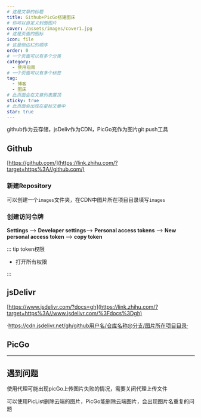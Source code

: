 ```yaml
---
# 这是文章的标题
title: Github+PicGo搭建图床
# 你可以自定义封面图片
cover: /assets/images/cover1.jpg
# 这是页面的图标
icon: file
# 这是侧边栏的顺序
order: 0
# 一个页面可以有多个分类
category:
  - 使用指南
# 一个页面可以有多个标签
tag:
  - 博客
  - 图床
# 此页面会在文章列表置顶
sticky: true
# 此页面会出现在星标文章中
star: true
---
```


github作为云存储，jsDeliv作为CDN，PicGo充作为图片git push工具

<!-- more -->

## Github

[https://github.com/](https://link.zhihu.com/?target=https%3A//github.com/)

### 新建Repository

可以创建一个`images`文件夹，在CDN中图片所在项目目录填写`images`

### 创建访问令牌

**Settings** --> **Developer settings**--> **Personal access tokens** --> **New personal access token** --> **copy token**

::: tip token权限

- 打开所有权限

:::



## jsDelivr

[https://www.jsdelivr.com/?docs=gh](https://link.zhihu.com/?target=https%3A//www.jsdelivr.com/%3Fdocs%3Dgh)



·https://cdn.jsdelivr.net/gh/github用户名/仓库名称@分支/图片所在项目目录·

## PicGo

---

## 遇到问题

使用代理可能出现picGo上传图片失败的情况，需要关闭代理上传文件

可以使用PicList删除云端的图片，PicGo能删除云端图片，会出现图片名重复的问题
